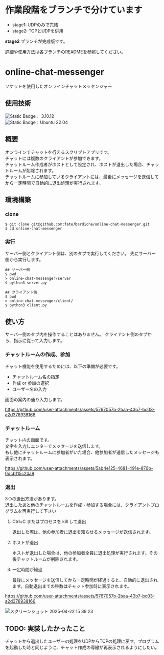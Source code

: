 # 作業段階をブランチで分けています

- stage1: UDPのみで完結
- stage2: TCPとUDPを併用

**stage2** ブランチが完成版です。

詳細や使用方法は各ブランチのREADMEを参照してください。


# online-chat-messenger
ソケットを使用したオンラインチャットメッセンジャー

## 使用技術
![Static Badge](https://img.shields.io/badge/-Python-F9DC3E.svg?style=flat&logo=python)： 3.10.12  
![Static Badge](https://img.shields.io/badge/-Linux-FCC624?style=flat&logo=linux&logoColor=black)：Ubuntu 22.04  

## 概要
オンラインでチャットを行えるスクリプトアプリです。  
チャットには複数のクライアントが参加できます。  
チャットルーム作成者がホストとして設定され、ホストが退出した場合、チャットルームが削除されます。  
チャットルームに参加しているクライアントには、最後にメッセージを送信してから一定時間で自動的に退出処理が実行されます。  

## 環境構築
### clone
```
$ git clone git@github.com:fate7bardiche/online-chat-messenger.git
$ cd online-chat-messenger
```

### 実行
サーバー側とクライアント側は、別のタブで実行してください。
先にサーバー側から実行します。
```
## サーバー側
$ pwd
> online-chat-messenger/server
$ python3 server.py
```
```
## クライアント側
$ pwd
> online-chat-messenger/client/
$ python3 client.py
```

## 使い方
サーバー側のタブ内を操作することはありません。
クライアント側のタブから、指示に従って入力します。


### チャットルームの作成、参加
チャット機能を使用するためには、以下の準備が必要です。
- チャットルーム名の指定
- 作成 or 参加の選択
- ユーザー名の入力  

画面の案内の通り入力します。

https://github.com/user-attachments/assets/5767057b-2baa-43b7-bc03-a2d378938166

### チャットルーム
チャット内の画面です。  
文字を入力しエンターでメッセージを送信します。  
もし他にチャットルームに参加者がいた場合、他参加者が送信したメッセージも表示されます。  

https://github.com/user-attachments/assets/5ab4e125-4681-491e-876b-0dcbf15c24a8

### 退出
3つの退出方法があります。  
退出したあと他のチャットルームを作成・参加する場合には、クライアントプログラムを再実行して下さい

1. Ctrl+C またはプロセスを kill して退出

    退出した際は、他の参加者に退出を知らせるメッセージが送信されます。

2. ホストが退出

    ホストが退出した場合は、他の参加者全員に退出処理が実行されます。その後チャットルームが削除されます。

3. 一定時間が経過

   最後にメッセージを送信してから一定時間が経過すると、自動的に退出されます。自動退出までの秒数はチャット参加時に表示されます。

https://github.com/user-attachments/assets/5767057b-2baa-43b7-bc03-a2d378938166
  

![スクリーンショット 2025-04-22 15 39 23](https://github.com/user-attachments/assets/00c4126b-2735-4dd7-a73c-aa8191bc451b)


## TODO: 実装したかったこと
チャットから退出したユーザーの処理をUDPからTCPの処理に戻す。プログラムを起動した時と同じように、チャット作成の導線が再表示されるようにしたい。